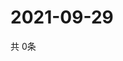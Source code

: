 # 2021-09-29
  共 0条

  <!-- BEGIN -->
  <!-- 最后更新时间Wed Sep 29 2021 09:02:53 GMT+0000 (Coordinated Universal Time) -->
  
  <!-- END -->
  
  